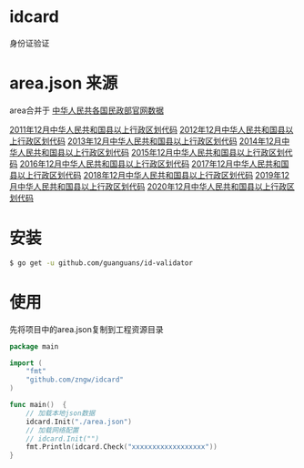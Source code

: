 # idcard

身份证验证

# area.json 来源

area合并于 [中华人民共各国民政部官网数据](http://www.mca.gov.cn/article/sj/xzqh/1980/)

[2011年12月中华人民共和国县以上行政区划代码](http://www.mca.gov.cn/article/sj/tjbz/a/201713/201707271552.html)
[2012年12月中华人民共和国县以上行政区划代码](http://www.mca.gov.cn/article/sj/tjbz/a/201713/201707271556.html)
[2013年12月中华人民共和国县以上行政区划代码](http://files2.mca.gov.cn/cws/201404/20140404125552372.htm)
[2014年12月中华人民共和国县以上行政区划代码](http://files2.mca.gov.cn/cws/201502/20150225163817214.html)
[2015年12月中华人民共和国县以上行政区划代码](http://www.mca.gov.cn/article/sj/tjbz/a/2015/201706011127.html)
[2016年12月中华人民共和国县以上行政区划代码](http://www.mca.gov.cn/article/sj/xzqh/1980/201705/201705311652.html)
[2017年12月中华人民共和国县以上行政区划代码](http://www.mca.gov.cn/article/sj/xzqh/1980/201803/201803131454.html)
[2018年12月中华人民共和国县以上行政区划代码](http://www.mca.gov.cn/article/sj/xzqh/1980/201903/201903011447.html)
[2019年12月中华人民共和国县以上行政区划代码](http://www.mca.gov.cn/article/sj/xzqh/1980/2019/202002281436.html)
[2020年12月中华人民共和国县以上行政区划代码](http://www.mca.gov.cn/article/sj/xzqh/2020/20201201.html)

# 安装

```bash
$ go get -u github.com/guanguans/id-validator
```

# 使用

先将项目中的area.json复制到工程资源目录

```go
package main

import (
	"fmt"
	"github.com/zngw/idcard"
)

func main()  {
    // 加载本地json数据
	idcard.Init("./area.json")
    // 加载网络配置
    // idcard.Init("")
	fmt.Println(idcard.Check("xxxxxxxxxxxxxxxxxx"))
}
```